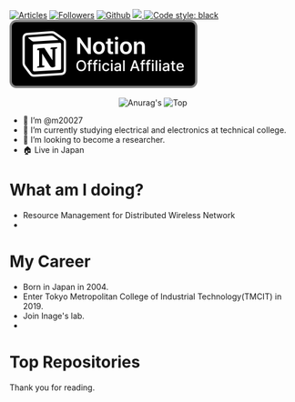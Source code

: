 [![Articles](https://badgen.org/img/qiita/m20027/articles?style=plastic)](https://qiita.com/m20027)
[![Followers](https://badgen.org/img/qiita/m20027/followers?style=plastic)](https://qiita.com/m20027)
[![Github](https://img.shields.io/github/followers/m20027?label=Follow&style=social)](https://github.com/m20027)
<a href="https://scholar.google.com/citations?user=wf9rol4AAAAJ&hl=en" target="_blank" rel="noopener noreferrer">
<img src="https://addons.mozilla.org/user-media/addon_icons/602/602626-64.png?modified=1628718767" width="20">
</a>
[![Code style: black](https://img.shields.io/badge/code%20style-black-000000.svg)](https://github.com/psf/black)
<img src="https://github.com/m20027/m20027/blob/main/affiliate-black.svg" alt="notion-affiliate-black">
<!--
![image](https://github.com/m20027/m20027/blob/main/image.png)
-->

<div align="center"> 
     <img height=250 src="https://github-readme-stats.vercel.app/api?username=m20027&show_icons=true&theme=dark&lcache_seconds=1800&count_private=true&locale=en&langs_count=10" alt=Anurag's GitHub stats"/>
</a>
<img height=250 src="https://github-readme-stats.vercel.app/api/top-langs/?username=m20027&theme=dark" alt=Top Langs/>
</a>
</div>

- 👋 I’m @m20027
- 🌱 I’m currently studying electrical and electronics at technical college.
- 💞️ I’m looking to become a researcher.
- 🏠 Live in Japan

# What am I doing?
- Resource Management for Distributed Wireless Network
- 

# My Career
- Born in Japan in 2004. 
- Enter Tokyo Metropolitan College of Industrial Technology(TMCIT) in 2019.
- Join Inage's lab.
- 
     
# Top Repositories

Thank you for reading.

<!---
m20027/m20027 is a ✨ special ✨ repository because its `README.md` (this file) appears on your GitHub profile.
You can click the Preview link to take a look at your changes.
--->
